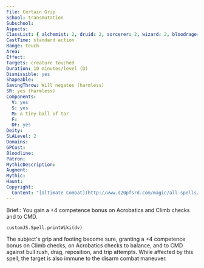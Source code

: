 ```yaml
---
File: Certain Grip
School: transmutation
Subschool: 
Aspects: 
ClassList: { alchemist: 2, druid: 2, sorcerer: 2, wizard: 2, bloodrager: 2, occultist: 2 }
CastTime: standard action
Range: touch
Area: 
Effect: 
Targets: creature touched
Duration: 10 minutes/level (D)
Dismissible: yes
Shapeable: 
SavingThrow: Will negates (harmless)
SR: yes (harmless)
Components:
  V: yes
  S: yes
  M: a tiny ball of tar
  F: 
  DF: yes
Deity: 
SLALevel: 2
Domains: 
GPCost: 
Bloodline: 
Patron: 
MythicDescription: 
Augment: 
Mythic: 
Haunt: 
Copyright:
  Content: "[Ultimate Combat](http://www.d20pfsrd.com/magic/all-spells/c/certain-grip)"
---
```

Brief:: You gain a +4 competence bonus on Acrobatics and Climb checks and to CMD.

```dataviewjs
customJS.Spell.printWiki(dv)
```

The subject's grip and footing become sure, granting a +4 competence bonus on Climb checks, on Acrobatics checks to balance, and to CMD against bull rush, drag, reposition, and trip attempts. While affected by this spell, the target is also immune to the disarm combat maneuver.
